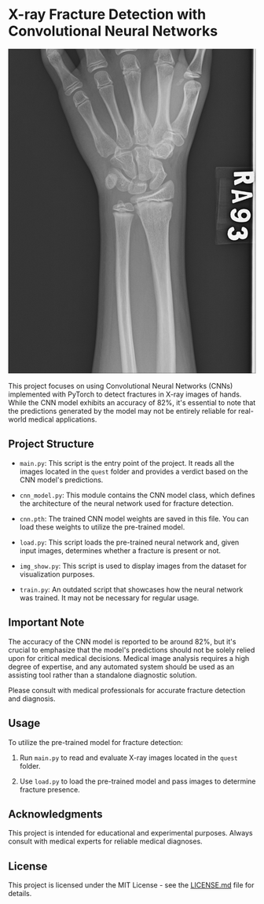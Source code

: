 # X-ray Fracture Detection with Convolutional Neural Networks

![X-ray Fracture Detection](quest/frac1.jpg)

This project focuses on using Convolutional Neural Networks (CNNs) implemented with PyTorch to detect fractures in X-ray images of hands. While the CNN model exhibits an accuracy of 82%, it's essential to note that the predictions generated by the model may not be entirely reliable for real-world medical applications.

## Project Structure

- `main.py`: This script is the entry point of the project. It reads all the images located in the `quest` folder and provides a verdict based on the CNN model's predictions.

- `cnn_model.py`: This module contains the CNN model class, which defines the architecture of the neural network used for fracture detection.

- `cnn.pth`: The trained CNN model weights are saved in this file. You can load these weights to utilize the pre-trained model.

- `load.py`: This script loads the pre-trained neural network and, given input images, determines whether a fracture is present or not.

- `img_show.py`: This script is used to display images from the dataset for visualization purposes.

- `train.py`: An outdated script that showcases how the neural network was trained. It may not be necessary for regular usage.

## Important Note

The accuracy of the CNN model is reported to be around 82%, but it's crucial to emphasize that the model's predictions should not be solely relied upon for critical medical decisions. Medical image analysis requires a high degree of expertise, and any automated system should be used as an assisting tool rather than a standalone diagnostic solution.

Please consult with medical professionals for accurate fracture detection and diagnosis.

## Usage

To utilize the pre-trained model for fracture detection:

1. Run `main.py` to read and evaluate X-ray images located in the `quest` folder.

2. Use `load.py` to load the pre-trained model and pass images to determine fracture presence.

## Acknowledgments

This project is intended for educational and experimental purposes. Always consult with medical experts for reliable medical diagnoses.

## License

This project is licensed under the MIT License - see the [LICENSE.md](LICENSE.md) file for details.

